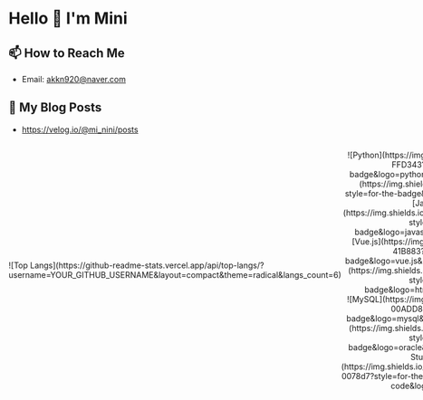 # Hello 👋 I'm Mini

## 📫 How to Reach Me
- Email: akkn920@naver.com

## 📕 My Blog Posts
- https://velog.io/@mi_nini/posts

<div style="display: flex; justify-content: space-between; align-items: center;">
  <div>
    <!-- Most Used Languages Section -->
    ![Top Langs](https://github-readme-stats.vercel.app/api/top-langs/?username=YOUR_GITHUB_USERNAME&layout=compact&theme=radical&langs_count=6)
  </div>
  
  <div>
    <!-- Badge Section -->
    <p align="center">
      ![Python](https://img.shields.io/badge/Python-FFD343?style=for-the-badge&logo=python&logoColor=3776AB)
      ![R](https://img.shields.io/badge/R-2165AC?style=for-the-badge&logo=r&logoColor=white)
      ![JavaScript](https://img.shields.io/badge/JavaScript-F7E017?style=for-the-badge&logo=javascript&logoColor=black)
      ![Vue.js](https://img.shields.io/badge/Vue.js-41B883?style=for-the-badge&logo=vue.js&logoColor=white)
      ![HTML5](https://img.shields.io/badge/HTML5-FF5733?style=for-the-badge&logo=html5&logoColor=white)<br>
      ![MySQL](https://img.shields.io/badge/MySQL-00ADD8?style=for-the-badge&logo=mysql&logoColor=white)
      ![Oracle](https://img.shields.io/badge/Oracle-F80000?style=for-the-badge&logo=oracle&logoColor=white)
      ![Visual Studio Code](https://img.shields.io/badge/Visual_Studio_Code-0078d7?style=for-the-badge&logo=visual-studio-code&logoColor=white)
    </p>
  </div>
</div>




